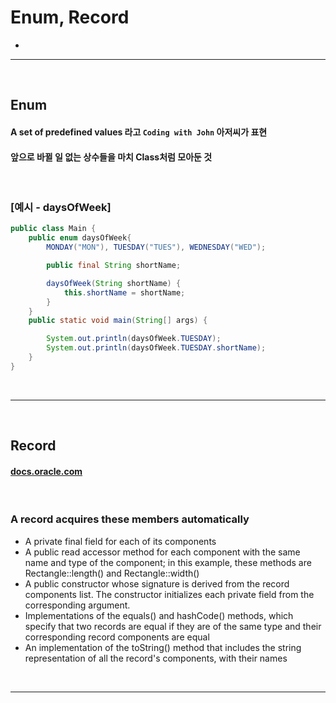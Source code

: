 # Enum, Record
> 
* 

<hr>
<br>

## Enum
#### A set of predefined values 라고 `Coding with John` 아저씨가 표현
#### 앞으로 바뀔 일 없는 상수들을 마치 Class처럼 모아둔 것

<br>

### [예시 - daysOfWeek]
```java
public class Main {
    public enum daysOfWeek{
        MONDAY("MON"), TUESDAY("TUES"), WEDNESDAY("WED");

        public final String shortName;

        daysOfWeek(String shortName) {
            this.shortName = shortName;
        }
    }
    public static void main(String[] args) {

        System.out.println(daysOfWeek.TUESDAY);
        System.out.println(daysOfWeek.TUESDAY.shortName);
    }
}
```

<br>
<hr>
<br>

## Record
#### [docs.oracle.com](https://docs.oracle.com/en/java/javase/14/language/records.html)

<br>

### A record acquires these members automatically
* A private final field for each of its components
* A public read accessor method for each component with the same name and type of the component; in this example, these methods are Rectangle::length() and Rectangle::width()
* A public constructor whose signature is derived from the record components list. The constructor initializes each private field from the corresponding argument.
* Implementations of the equals() and hashCode() methods, which specify that two records are equal if they are of the same type and their corresponding record components are equal
* An implementation of the toString() method that includes the string representation of all the record's components, with their names

<br>
<hr>
<br>
